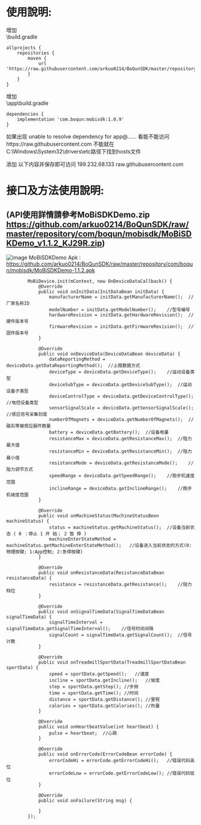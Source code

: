 # 使用說明:  
增加  
\build.gradle  


    allprojects {
    	repositories {
    		maven {
    			url 'https://raw.githubusercontent.com/arkuo0214/BoQunSDK/master/repository'
    		}
    	}
    }
    

增加  
\app\build.gradle  


    dependencies {
    	implementation 'com.boqun:mobisdk:1.0.9'
    }
    
如果出现 unable to resolve dependency for app@...... 看能不能访问https://raw.githubusercontent.com 不能就在C:\Windows\System32\drivers\etc路径下找到hosts文件  

添加 以下内容并保存即可访问 199.232.68.133 raw.githubusercontent.com  
  
  
# 接口及方法使用說明:  
## **(API使用詳情請參考MoBiSDKDemo.zip https://github.com/arkuo0214/BoQunSDK/raw/master/repository/com/boqun/mobisdk/MoBiSDKDemo_v1.1.2_KJ29R.zip)**
![image](https://github.com/arkuo0214/BoQunSDK/blob/master/repository/com/boqun/mobisdk/images/demo.png)
MoBiSDKDemo Apk : https://github.com/arkuo0214/BoQunSDK/raw/master/repository/com/boqun/mobisdk/MoBiSDKDemo-1.1.2.apk

            MoBiDevice.init(mContext, new OnDeviceDataCallback() {
                @Override
                public void onInitData(InitDataBean initData) {
                    manufacturerName = initData.getManufacturerName();  //厂家名称ID
                    modelNumber = initData.getModelNumber();    //型号编号
                    hardwareRevision = initData.getHardwareRevision();  //硬件版本号
                    firmwareRevision = initData.getFirmwareRevision();  //固件版本号
                }

                @Override
                public void onDeviceData(DeviceDataBean deviceData) {
                    dataReportingMethod = deviceData.getDataReportingMethod();  //上报数据方式
                    deviceType = deviceData.getDeviceType();    //运动设备类型
                    deviceSubType = deviceData.getDeviceSubType();  //运动设备子类型
                    deviceControlType = deviceData.getDeviceControlType();  //电控设备类型
                    sensorSignalScale = deviceData.getSensorSignalScale();  //感应信号采集刻度
                    numberOfMagnets = deviceData.getNumberOfMagnets();  //磁石等被感应器件数量
                    battery = deviceData.getBattery();  //设备电量
                    resistanceMax = deviceData.getResistanceMax();  //阻力最大值
                    resistanceMin = deviceData.getResistanceMin();  //阻力最小值
                    resistanceMode = deviceData.getResistanceMode();    //阻力调节方式
                    speedRange = deviceData.getSpeedRange();    //跑步机速度范围
                    inclineRange = deviceData.getInclineRange();    //跑步机坡度范围
                }

                @Override
                public void onMachineStatus(MachineStatusBeen machineStatus) {
                    status = machineStatus.getMachineStatus();  //设备当前状态 ( 0 ：停止 1 开 始； 2 暂 停 )
                    machineEnterStateMethod = machineStatus.getMachineEnterStateMethod();   //设备进入当前状态的方式(0:物理按键; 1:App控制; 2:急停按键)
                }

                @Override
                public void onResistanceData(ResistanceDataBean resistanceData) {
                    resistance = resistanceData.getResistance();    //阻力档位
                }

                @Override
                public void onSignalTimeData(SignalTimeDataBean signalTimeData) {
                    signalTimeInterval = signalTimeData.getSignalTimeInterval();    //信号时间间隔
                    signalCount = signalTimeData.getSignalCount();  //信号计数
                }

                @Override
                public void onTreadmillSportData(TreadmillSportDataBean sportData) {
                    speed = sportData.getSpeed();   //速度
                    incline = sportData.getIncline();   //坡度
                    step = sportData.getStep(); //步频
                    time = sportData.getTime(); //时间
                    distance = sportData.getDistance(); //里程
                    calories = sportData.getCalories(); //热量
                }

                @Override
                public void onHeartbeatValue(int heartbeat) {
                    pulse = heartbeat;  //心跳
                }

                @Override
                public void onErrorCode(ErrorCodeBean errorCode) {
                    errorCodeHi = errorCode.getErrorCodeHi();   //错误代码高位
                    errorCodeLow = errorCode.getErrorCodeLow(); //错误代码低位
                }

                @Override
                public void onFailure(String msg) {

                }
            });
    
